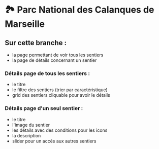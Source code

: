 # 🏞️ Parc National des Calanques de Marseille

## Sur cette branche : 
- la page permettant de voir tous les sentiers
- la page de détails concernant un sentier

### Détails page de tous les sentiers : 
- le titre
- le filtre des sentiers (trier par caractéristique)
- grid des sentiers cliquable pour avoir le détails

### Détails page d'un seul sentier : 
- le titre
- l'image du sentier
- les détails avec des conditions pour les icons
- la description
- slider pour un accés aux autres sentiers